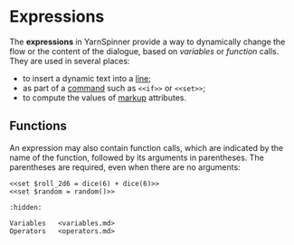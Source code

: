 # Expressions

The **expressions** in YarnSpinner provide a way to dynamically change the flow or the content
of the dialogue, based on *variables* or *function* calls. They are used in several places:

- to insert a dynamic text into a [line];
- as part of a [command] such as `<<if>>` or `<<set>>`;
- to compute the values of [markup] attributes.




## Functions

An expression may also contain function calls, which are indicated by the name of the function,
followed by its arguments in parentheses. The parentheses are required, even when there are no
arguments:

```yarn
<<set $roll_2d6 = dice(6) + dice(6)>>
<<set $random = random()>>
```


```{toctree}
:hidden:

Variables   <variables.md>
Operators   <operators.md>
```

[command]: ../commands/commands.md
[line]: ../lines.md
[markup]: ../markup.md
